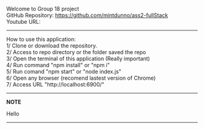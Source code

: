 Welcome to Group 18 project <br />
GitHub Repository: https://github.com/mintdunno/ass2-fullStack <br />
Youtube URL:<br />

<hr>
How to use this application: <br />
1/ Clone or download the repository.<br />
2/ Access to repo directory or the folder saved the repo<br />
3/ Open the terminal of this application (Really important)<br />
4/ Run command "npm install" or "npm i"<br />
5/ Run comand "npm start" or "node index.js"<br />
6/ Open any browser (recomend lastest version of Chrome)<br />
7/ Access URL "http://localhost:6900/"<br />

---

**NOTE**

Hello

---
